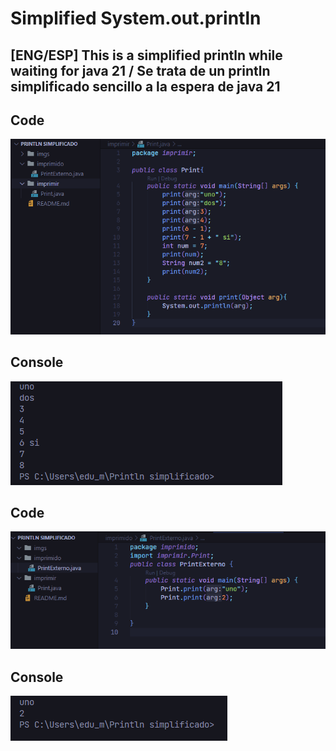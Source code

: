 # Simplified System.out.println

## [ENG/ESP] This is a simplified println while waiting for java 21 / Se trata de un println simplificado sencillo a la espera de java 21

## Code
![Alt text](imgs/cap1.png)
## Console
![Alt text](imgs/result.png)

## Code
![Alt text](imgs/cap2.png)
## Console
![Alt text](imgs/result2.png)
